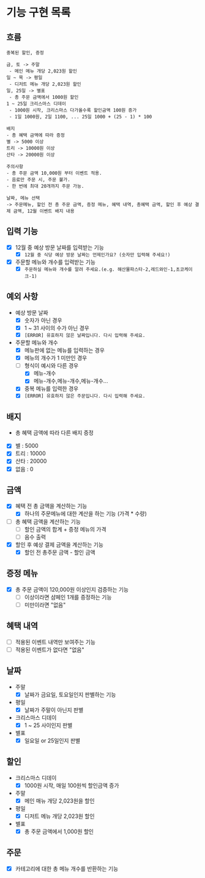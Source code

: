 # 기능 구현 목록

## 흐름

```
중복된 할인, 증정

금, 토 -> 주말
 - 메인 메뉴 개당 2,023원 할인
일 ~ 목 -> 평일
 - 디저트 메뉴 개당 2,023원 할인
일, 25일 -> 별표
 - 총 주문 금액에서 1000원 할인
1 ~ 25일 크리스마스 디데이
 - 1000원 시작, 크리스마스 다가올수록 할인금액 100원 증가
 - 1일 1000원, 2일 1100, ... 25일 1000 + (25 - 1) * 100
 
배지
- 총 혜택 금액에 따라 증정
별 -> 5000 이상
트리 -> 10000원 이상
산타 -> 20000원 이상

주의사항
- 총 주문 금액 10,000원 부터 이벤트 적용.
- 음료만 주문 시, 주문 불가.
- 한 번에 최대 20개까지 주문 가능.

날짜, 메뉴 선택 
-> 주문메뉴, 할인 전 총 주문 금액, 증정 메뉴, 혜택 내역, 총혜택 금액, 할인 후 예상 결제 금액, 12월 이벤트 배지 내용
```

## 입력 기능

- [x] 12월 중 예상 방문 날짜를 입력받는 기능
    - [x] `12월 중 식당 예상 방문 날짜는 언제인가요? (숫자만 입력해 주세요!)`
- [x] 주문할 메뉴와 개수를 입력받는 기능
    - [x] `주문하실 메뉴와 개수를 알려 주세요.(e.g. 해산물파스타-2,레드와인-1,초코케이크-1)`

## 예외 사항

- 예상 방문 날짜
    - [x] 숫자가 아닌 경우
    - [x] 1 ~ 31 사이의 수가 아닌 경우
    - [x] `[ERROR] 유효하지 않은 날짜입니다. 다시 입력해 주세요.`
- 주문할 메뉴와 개수
    - [x] 메뉴판에 없는 메뉴를 입력하는 경우
    - [x] 메뉴의 개수가 1 미만인 경우
    - [ ] 형식이 예시와 다른 경우
        - [x] 메뉴-개수
        - [x] 메뉴-개수,메뉴-개수,메뉴-개수...
    - [x] 중복 메뉴를 입력한 경우
    - [x] `[ERROR] 유효하지 않은 주문입니다. 다시 입력해 주세요.`

## 배지

- 총 혜택 금액에 따라 다른 배지 증정
- [x] 별 : 5000
- [x] 트리 : 10000
- [x] 산타 : 20000
- [x] 없음 : 0

## 금액

- [x] 혜택 전 총 금액을 계산하는 기능
    - [x] 하나의 주문메뉴에 대한 계산을 하는 기능 (가격 * 수량)
- [ ] 총 혜택 금액을 계산하는 기능
    - [ ] 할인 금액의 합계 + 증정 메뉴의 가격
    - [ ] 음수 출력
- [x] 할인 후 예상 결제 금액을 계산하는 기능
    - [x] 할인 전 총주문 금액 - 할인 금액

## 증정 메뉴

- [x] 총 주문 금액이 120,000원 이상인지 검증하는 기능
    - [ ] 이상이라면 샴페인 1개를 증정하는 기능
    - [ ] 미만이라면 "없음"

## 혜택 내역

- [ ] 적용된 이벤트 내역만 보여주는 기능
- [ ] 적용된 이벤트가 없다면 "없음"

## 날짜

- 주말
    - [x] 날짜가 금요일, 토요일인지 판별하는 기능
- 평일
    - [x] 날짜가 주말이 아닌지 판별
- 크리스마스 디데이
    - [x] 1 ~ 25 사이인지 판별
- 별표
    - [x] 일요일 or 25일인지 판별

## 할인

- 크리스마스 디데이
    - [x] 1000원 시작, 매일 100원씩 할인금액 증가
- 주말
    - [x] 메인 매뉴 개당 2,023원을 할인
- 평일
    - [x] 디저트 메뉴 개당 2,023원 할인
- 별표
    - [x] 총 주문 금액에서 1,000원 할인

## 주문

- [x] 카테고리에 대한 총 메뉴 개수를 반환하는 기능
